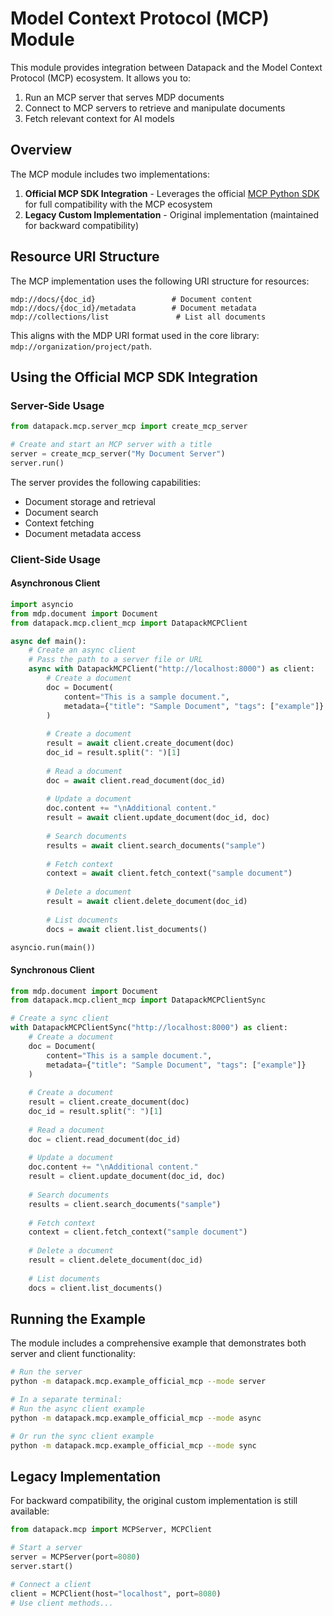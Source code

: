 # Model Context Protocol (MCP) Module

This module provides integration between Datapack and the Model Context Protocol (MCP) ecosystem. It allows you to:

1. Run an MCP server that serves MDP documents
2. Connect to MCP servers to retrieve and manipulate documents
3. Fetch relevant context for AI models

## Overview

The MCP module includes two implementations:

1. **Official MCP SDK Integration** - Leverages the official [MCP Python SDK](https://github.com/model-context-protocol/mcp-python) for full compatibility with the MCP ecosystem
2. **Legacy Custom Implementation** - Original implementation (maintained for backward compatibility)

## Resource URI Structure

The MCP implementation uses the following URI structure for resources:

```
mdp://docs/{doc_id}                 # Document content
mdp://docs/{doc_id}/metadata        # Document metadata
mdp://collections/list               # List all documents
```

This aligns with the MDP URI format used in the core library: `mdp://organization/project/path`.

## Using the Official MCP SDK Integration

### Server-Side Usage

```python
from datapack.mcp.server_mcp import create_mcp_server

# Create and start an MCP server with a title
server = create_mcp_server("My Document Server") 
server.run()
```

The server provides the following capabilities:
- Document storage and retrieval
- Document search
- Context fetching
- Document metadata access

### Client-Side Usage

#### Asynchronous Client

```python
import asyncio
from mdp.document import Document
from datapack.mcp.client_mcp import DatapackMCPClient

async def main():
    # Create an async client
    # Pass the path to a server file or URL
    async with DatapackMCPClient("http://localhost:8000") as client:
        # Create a document
        doc = Document(
            content="This is a sample document.",
            metadata={"title": "Sample Document", "tags": ["example"]}
        )
        
        # Create a document
        result = await client.create_document(doc)
        doc_id = result.split(": ")[1]
        
        # Read a document
        doc = await client.read_document(doc_id)
        
        # Update a document
        doc.content += "\nAdditional content."
        result = await client.update_document(doc_id, doc)
        
        # Search documents
        results = await client.search_documents("sample")
        
        # Fetch context
        context = await client.fetch_context("sample document")
        
        # Delete a document
        result = await client.delete_document(doc_id)
        
        # List documents
        docs = await client.list_documents()

asyncio.run(main())
```

#### Synchronous Client

```python
from mdp.document import Document
from datapack.mcp.client_mcp import DatapackMCPClientSync

# Create a sync client
with DatapackMCPClientSync("http://localhost:8000") as client:
    # Create a document
    doc = Document(
        content="This is a sample document.",
        metadata={"title": "Sample Document", "tags": ["example"]}
    )
    
    # Create a document
    result = client.create_document(doc)
    doc_id = result.split(": ")[1]
    
    # Read a document
    doc = client.read_document(doc_id)
    
    # Update a document
    doc.content += "\nAdditional content."
    result = client.update_document(doc_id, doc)
    
    # Search documents
    results = client.search_documents("sample")
    
    # Fetch context
    context = client.fetch_context("sample document")
    
    # Delete a document
    result = client.delete_document(doc_id)
    
    # List documents
    docs = client.list_documents()
```

## Running the Example

The module includes a comprehensive example that demonstrates both server and client functionality:

```bash
# Run the server
python -m datapack.mcp.example_official_mcp --mode server

# In a separate terminal:
# Run the async client example
python -m datapack.mcp.example_official_mcp --mode async

# Or run the sync client example
python -m datapack.mcp.example_official_mcp --mode sync
```

## Legacy Implementation

For backward compatibility, the original custom implementation is still available:

```python
from datapack.mcp import MCPServer, MCPClient

# Start a server
server = MCPServer(port=8080)
server.start()

# Connect a client
client = MCPClient(host="localhost", port=8080)
# Use client methods...
``` 